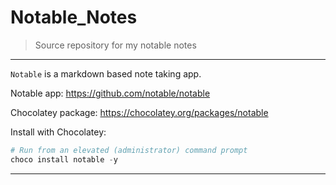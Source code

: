 
# Notable_Notes

> Source repository for my notable notes

----

`Notable` is a markdown based note taking app.

Notable app: 
https://github.com/notable/notable

Chocolatey package: https://chocolatey.org/packages/notable

Install with Chocolatey:

```powershell
# Run from an elevated (administrator) command prompt
choco install notable -y
```


----

